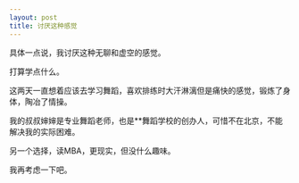 ```yaml
---
layout: post
title: 讨厌这种感觉
---
```




具体一点说，我讨厌这种无聊和虚空的感觉。

打算学点什么。

这两天一直想着应该去学习舞蹈，喜欢排练时大汗淋漓但是痛快的感觉，锻炼了身体，陶冶了情操。

我的叔叔婶婶是专业舞蹈老师，也是**舞蹈学校的创办人，可惜不在北京，不能解决我的实际困难。

另一个选择，读MBA，更现实，但没什么趣味。

我再考虑一下吧。
